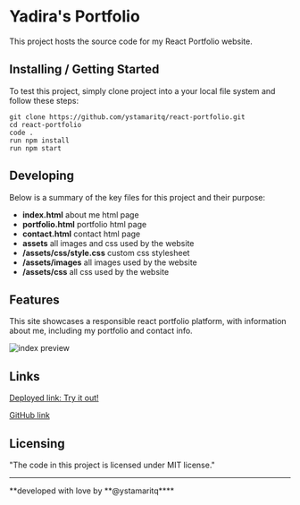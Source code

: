 # Yadira's Portfolio

This project hosts the source code for my React Portfolio website.

## Installing / Getting Started

To test this project, simply clone project into a your local file system and follow these steps:

```
git clone https://github.com/ystamaritq/react-portfolio.git
cd react-portfolio
code .
run npm install
run npm start

```

## Developing

Below is a summary of the key files for this project and their purpose:

- **index.html** about me html page
- **portfolio.html** portfolio html page
- **contact.html** contact html page
- **assets** all images and css used by the website
- **/assets/css/style.css** custom css stylesheet
- **/assets/images** all images used by the website
- **/assets/css** all css used by the website

## Features

This site showcases a responsible react portfolio platform, with information about me, including my portfolio and contact info.

![index preview](assets/images/portfolio.png)

## Links

[Deployed link: Try it out!](https://yadira-tamarit.herokuapp.com/) </div>

[GitHub link](https://github.com/ystamaritq/react-portfolio) </div>

## Licensing

"The code in this project is licensed under MIT license."

---

**developed with love by **@ystamaritq\*\*\*\*
